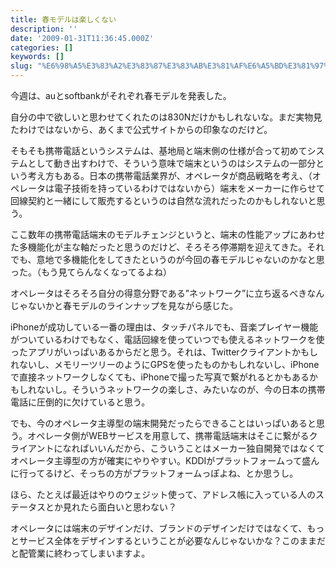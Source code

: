 ```yaml
---
title: 春モデルは楽しくない
description: ''
date: '2009-01-31T11:36:45.000Z'
categories: []
keywords: []
slug: "%E6%98%A5%E3%83%A2%E3%83%87%E3%83%AB%E3%81%AF%E6%A5%BD%E3%81%97%E3%81%8F%E3%81%AA%E3%81%84"
---
```

今週は、auとsoftbankがそれぞれ春モデルを発表した。

自分の中で欲しいと思わせてくれたのは830Nだけかもしれないな。まだ実物見たわけではないから、あくまで公式サイトからの印象なのだけど。

そもそも携帯電話というシステムは、基地局と端末側の仕様が合って初めてシステムとして動き出すわけで、そういう意味で端末というのはシステムの一部分という考え方もある。日本の携帯電話業界が、オペレータが商品戦略を考え、（オペレータは電子技術を持っているわけではないから）端末をメーカーに作らせて回線契約と一緒にして販売するというのは自然な流れだったのかもしれないと思う。

ここ数年の携帯電話端末のモデルチェンジというと、端末の性能アップにあわせた多機能化が主な軸だったと思うのだけど、そろそろ停滞期を迎えてきた。それでも、意地で多機能化をしてきたというのが今回の春モデルじゃないのかなと思った。（もう見てらんなくなってるよね）

オペレータはそろそろ自分の得意分野である”ネットワーク”に立ち返るべきなんじゃないかと春モデルのラインナップを見ながら感じた。

iPhoneが成功している一番の理由は、タッチパネルでも、音楽プレイヤー機能がついているわけでもなく、電話回線を使っていつでも使えるネットワークを使ったアプリがいっぱいあるからだと思う。それは、Twitterクライアントかもしれないし、メモリーツリーのようにGPSを使ったものかもしれないし、iPhoneで直接ネットワークしなくても、iPhoneで撮った写真で繋がれるとかもあるかもしれないし。そういうネットワークの楽しさ、みたいなのが、今の日本の携帯電話に圧倒的に欠けていると思う。

でも、今のオペレータ主導型の端末開発だったらできることはいっぱいあると思う。オペレータ側がWEBサービスを用意して、携帯電話端末はそこに繋がるクライアントになればいいんだから、こういうことはメーカー独自開発ではなくてオペレータ主導型の方が確実にやりやすい。KDDIがプラットフォームって盛んに行ってるけど、そっちの方がプラットフォームっぽよね、とか思うし。

ほら、たとえば最近はやりのウェジット使って、アドレス帳に入っている人のステータスとか見れたら面白いと思わない？

オペレータには端末のデザインだけ、ブランドのデザインだけではなくて、もっとサービス全体をデザインするということが必要なんじゃないかな？このままだと配管業に終わってしまいますよ。